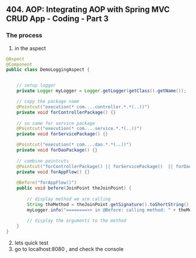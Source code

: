 ## 404. AOP: Integrating AOP with Spring MVC CRUD App - Coding - Part 3

### The process
1. in the aspect 

```java
@Aspect
@Component
public class DemoLoggingAspect {


    // setup logger
    private Logger myLogger = Logger.getLogger(getClass().getName());

    // copy the package name
    @Pointcut("execution(* com....controller.*.*(..))")
    private void forControllerPackage() {}
    
    // so same for service package 
    @Pointcut("execution(* com....service.*.*(..))")
    private void forServicePackage() {}

    @Pointcut("execution(* com....dao.*.*(..))")
    private void forDaoPackage() {}
    
    // combine pointcuts 
    @Pointcut("forControllerPackage() || forServicePackage()  || forDaoPackage()")
    private void forAppFlow() {}
    
    @Before("forAppFlow()")
    public void before(JoinPoint theJoinPoint) {
        
        // display method we are calling 
        String theMethod = theJoinPoint.getSignature().toShortString(); 
        myLogger.info("========>> in @Before: calling method: " + theMethod);
        
        // display the arguments to the method 
    }
}
```
2. lets quick test 
3. go to localhost:8080 , and check the console 
